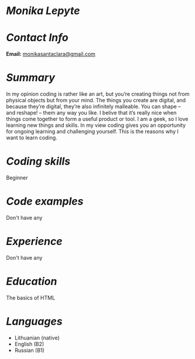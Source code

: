 # *Monika Lepyte*


# *Contact Info*
**Email:** monikasantaclara@gmail.com


# *Summary*
In my opinion coding is rather like an art, but you’re creating things not from physical objects but from your mind. The things you create are digital, and because they’re digital, they’re also infinitely malleable. You can shape – and reshape! – them any way you like. I belive that it’s really nice when things come together to form a useful product or tool. I am a geek, so I love learning new things and skills. In my view coding gives you an opportunity for ongoing learning and challenging yourself. This is the reasons why I want to learn coding.


# *Coding skills*
Beginner


# *Code examples*
Don't have any


# *Experience*
Don't have any


# *Education*
The basics of HTML


# *Languages*
* Lithuanian (native)
* English (B2)
* Russian (B1)


